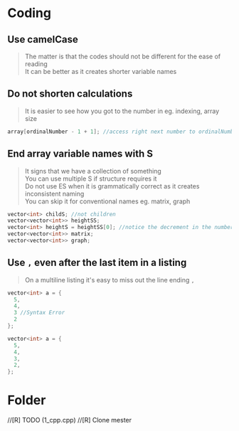 # Coding
  ## Use camelCase
  > The matter is that the codes should not be different for the ease of reading  
  > It can be better as it creates shorter variable names  
  ## Do not shorten calculations
  > It is easier to see how you got to the number in eg. indexing, array size  
  ```c++
  array[ordinalNumber - 1 + 1]; //access right next number to ordinalNumber
  ```
  ## End array variable names with S
  > It signs that we have a collection of something  
  > You can use multiple S if structure requires it  
  > Do not use ES when it is grammatically correct as it creates inconsistent naming  
  > You can skip it for conventional names eg. matrix, graph  
  ```c++
  vector<int> childS; //not children
  vector<vector<int>> heightSS;
  vector<int> heightS = heightSS[0]; //notice the decrement in the number of 'S'-s
  vector<vector<int>> matrix;
  vector<vector<int>> graph;
  ```
  ## Use `,` even after the last item in a listing
  > On a multiline listing it's easy to miss out the line ending `,`  
  ```c++
  vector<int> a = {
    5,
    4,
    3 //Syntax Error
    2
  };
  ```
  ```c++
  vector<int> a = {
    5,
    4,
    3,
    2,
  };
  ```
# Folder
  //[R] TODO (1_cpp.cpp)
  //[R] Clone mester
